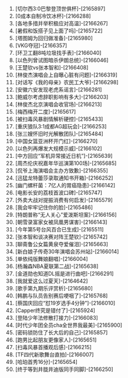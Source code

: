
1. [切尔西3:0巴黎登顶世俱杯]-[2165897]
1. [0成本自制冷饮冰杯]-[2166288]
1. [各地多措并举积极应对高温]-[2166267]
1. [暑假和饭搭子见上面了吗]-[2165722]
1. [塔图姆为回归做准备]-[2165980]
1. [VKG夺冠]-[2166357]
1. [环卫工翻8吨垃圾找手表]-[2166040]
1. [以色列曾试图暗杀伊朗总统]-[2166046]
1. [王楚钦vs张本智和]-[2166408]
1. [林俊杰演唱会上自曝心脏有问题]-[2166319]
1. [对话写《我的母亲》农民工大爷]-[2166298]
1. [安徽六安发现老虎系谣言]-[2166281]
1. [鲍威尔考虑辞职影响有多大]-[2166203]
1. [林俊杰北京演唱会收官场]-[2166213]
1. [梅西梅开二度]-[2165617]
1. [被扫毒风暴剧情解析硬控]-[2165433]
1. [重庆狼队3:1成都AG超玩会]-[2166253]
1. [张三嫂怀旧时光解散团队]-[2165484]
1. [中国女篮亚洲杯开门红]-[2166270]
1. [以色列再爆发大规模示威]-[2166102]
1. [中方回应“军机异常接近日机”]-[2165639]
1. [周杰伦庆祝嘉年华巡演第100场]-[2165685]
1. [侃爷上海演唱会主办方致歉]-[2166355]
1. [迅猛龙特蕾莎录取通知书开箱]-[2166252]
1. [幽门螺杆菌：7亿人的胃癌隐患]-[2166142]
1. [电影长安的荔枝首波口碑]-[2165747]
1. [外卖大战对提振消费有何启发]-[2165579]
1. [我会牢牢记住你的脸]-[2165486]
1. [特朗普称“无人关心”爱泼斯坦案]-[2166156]
1. [朝雪录富家女被凤凰男谋害]-[2166143]
1. [今年第5号台风百合已生成]-[2165511]
1. [张本智和谈决赛对阵王楚钦]-[2165742]
1. [聊斋鲁公女篇黄泉夺爱催泪]-[2165663]
1. [新白娘子传奇30年演唱会苏州站]-[2166014]
1. [单依纯版舞娘翻唱]-[2166004]
1. [杨瀚森NBA夏联第二战]-[2165638]
1. [金道勋也知道DL摇是进行曲吧]-[2166291]
1. [我就爱这么过夏天]-[2164642]
1. [歌手第九期乐评赏析]-[2165680]
1. [韩鹏与队员告别赛后哽咽了]-[2165768]
1. [蔡国庆回应“怼19岁选手4分钟”]-[2166010]
1. [Capper终究是错付了]-[2165924]
1. [登陆少年法修散打接力]-[2166083]
1. [时代少年团全员cha全世界我最美]-[2165900]
1. [密码锁防住了长大后的自己]-[2165857]
1. [跑男比起朋友更像家人]-[2165651]
1. [扫毒风暴首播观后感]-[2166215]
1. [TF四代新歌舞台直拍]-[2166007]
1. [哈珀首秀16分]-[2165654]
1. [终于等到井胧井迪版同手同脚]-[2166250]